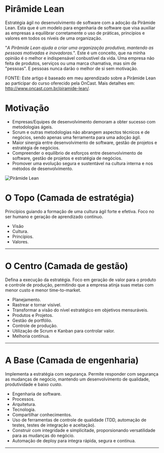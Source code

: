 Pirâmide Lean
=============

Estratégia ágil no desenvolvimento de software com a adoção da Pirâmide Lean. Esta que é um modelo para engenharia de software que visa auxiliar as empresas a equilibrar corretamente o uso de práticas, princípios e valores em todos os níveis de uma organização.

"*A Pirâmide Lean ajuda a criar uma organização produtiva, mantendo as pessoas motivadas e inovadoras.*". Este é um conceito, que na minha opinião é o melhor e indispensável conbustível da vida. Uma empresa não feita de produtos, serviços ou uma marca chamativa, mas sim de "pessoas". E pessoas nunca darão o melhor de si sem motivação.

FONTE: Este artigo é baseado em meu aprendizado sobre a Pirâmide Lean ao participar do curso oferecido pela OnCast. Mais detalhes em: http://www.oncast.com.br/piramide-lean/. 

Motivação
=============

* Empresas/Equipes de desenvolvimento demoram a obter sucesso com metodologias ágeis.
* Scrum e outras metodologias não abrangem aspectos técnicos e de negócios, sendo apenas uma ferramenta para uma adoção ágil.
* Maior sinergia entre desenvolvimento de software, gestão de projetos e estratégia de negócios.
* Compreender o equilíbrio de esforços entre desenvolvimento de software, gestão de projetos e estratégia de negócios.
* Promover uma evolução segura e sustentável na cultura interna e nos métodos de desenvolvimento.

![Pirâmide Lean](http://www.oncast.com.br/wp-content/uploads/2014/05/piramide_white.jpg "Pirâmide Lean")

O Topo (Camada de estratégia)
==========

Princípios guiando a formação de uma cultura ágil forte e efetiva. Foco no ser humano e geração de aprendizado contínuo.

* Visão
* Cultura.
* Princípios.
* Valores.

---

O Centro (Camada de gestão)
==========

Defina a execução da estratégia. Foco em geração de valor para o produto e controle de produção, permitindo que a empresa atinja suas metas com menor custo e menor time-to-market.

* Planejamento.
* Rastrear e tornar visível.
* Transformar a visão do nível estratégico em objetivos mensuráveis.
* Produtos e Projetos.
* Gestão de portfólio.
* Controle de produção.
* Utilização de Scrum e Kanban para controlar valor.
* Melhoria contínua.

---

A Base (Camada de engenharia)
==========

Implementa a estratégia com segurança. Permite responder com segurança as mudanças de negócio, mantendo um desenvolvimento de qualidade, produtividade e baixo custo.

* Engenharia de software.
* Processos.
* Arquitetura.
* Tecnologia.
* Compartilhar conhecimentos.
* Uso de ferramentas de controle de qualidade (TDD, automação de testes, testes de integração e aceitação).
* Construir com integridade e simplicitade, proporsionando versatilidade para as mudanças do negócio.
* Automação de deploy para integra rápida, segura e contínua.

---
